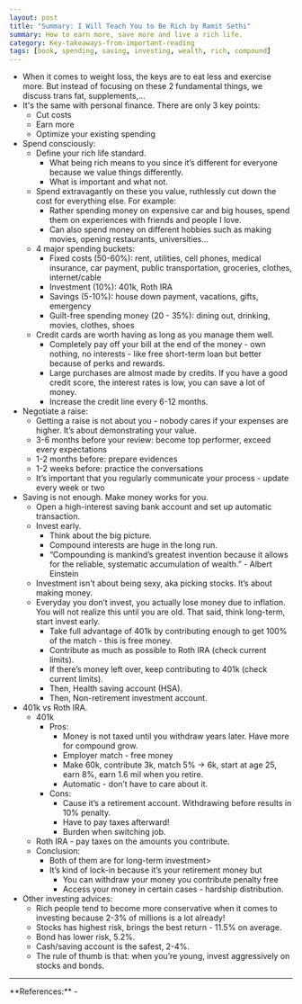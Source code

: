 ```yaml
---
layout: post
title: "Summary: I Will Teach You to Be Rich by Ramit Sethi"
summary: How to earn more, save more and live a rich life.
category: Key-takeaways-from-important-reading
tags: [book, spending, saving, investing, wealth, rich, compound]
---
```


- When it comes to weight loss, the keys are to eat less and exercise more. But instead of focusing on these 2 fundamental things, we discuss trans fat, supplements,...
- It's the same with personal finance. There are only 3 key points:
  - Cut costs
  - Earn more
  - Optimize your existing spending
- Spend consciously:
  - Define your rich life standard.
    - What being rich means to you since it’s different for everyone because we value things differently.
    - What is important and what not.
  - Spend extravagantly on these you value, ruthlessly cut down the cost for everything else. For example:
    - Rather spending money on expensive car and big houses, spend them on experiences with friends and people I love.
    - Can also spend money on different hobbies such as making movies, opening restaurants, universities…
  - 4 major spending buckets:
    - Fixed costs (50-60%): rent, utilities, cell phones, medical insurance, car payment, public transportation, groceries, clothes, internet/cable
    - Investment (10%): 401k, Roth IRA
    - Savings (5-10%): house down payment, vacations, gifts, emergency
    - Guilt-free spending money (20 - 35%): dining out, drinking, movies, clothes, shoes
  - Credit cards are worth having as long as you manage them well.
    - Completely pay off your bill at the end of the money - own nothing, no interests - like free short-term loan but better because of perks and rewards.
    - Large purchases are almost made by credits. If you have a good credit score, the interest rates is low, you can save a lot of money.
    - Increase the credit line every 6-12 months.
- Negotiate a raise:
  - Getting a raise is not about you - nobody cares if your expenses are higher. It’s about demonstrating your value.
  - 3-6 months before your review: become top performer, exceed every expectations
  - 1-2 months before: prepare evidences
  - 1-2 weeks before: practice the conversations
  - It’s important that you regularly communicate your process - update every week or two
- Saving is not enough. Make money works for you.
  - Open a high-interest saving bank account and set up automatic transaction.
  - Invest early.
    - Think about the big picture.
    - Compound interests are huge in the long run.
    - “Compounding is mankind’s greatest invention because it allows for the reliable, systematic accumulation of wealth.” - Albert Einstein
  - Investment isn't about being sexy, aka picking stocks. It’s about making money.
  - Everyday you don’t invest, you actually lose money due to inflation. You will not realize this until you are old. That said, think long-term, start invest early.
    - Take full advantage of 401k by contributing enough to get 100% of the match - this is free money.
    - Contribute as much as possible to Roth IRA (check current limits).
    - If there’s money left over, keep contributing to 401k (check current limits).
    - Then, Health saving account (HSA).
    - Then, Non-retirement investment account.
- 401k vs Roth IRA.
  - 401k
    - Pros:
      - Money is not taxed until you withdraw years later. Have more for compound grow.
      - Employer match - free money
      - Make 60k, contribute 3k, match 5% -> 6k, start at age 25, earn 8%, earn 1.6 mil when you retire.
      - Automatic - don’t have to care about it.
    - Cons:
      - Cause it’s a retirement account. Withdrawing before results in 10% penalty.
      - Have to pay taxes afterward!
      - Burden when switching job.
  - Roth IRA - pay taxes on the amounts you contribute.
  - Conclusion:
    - Both of them are for long-term investment>
    - It’s kind of lock-in because it’s your retirement money but
      - You can withdraw your money you contribute penalty free
      - Access your money in certain cases - hardship distribution.
- Other investing advices:
  - Rich people tend to become more conservative when it comes to investing because 2-3% of millions is a lot already!
  - Stocks has highest risk, brings the best return - 11.5% on average.
  - Bond has lower risk, 5.2%.
  - Cash/saving account is the safest, 2-4%.
  - The rule of thumb is that: when you’re young, invest aggressively on stocks and bonds.

<hr>
**References:**
- <https://www.iwillteachyoutoberich.com/book>

